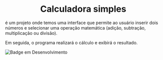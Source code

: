  <h1 align="center"> Calculadora simples </h1>
é um projeto onde temos uma interface que permite ao usuário inserir dois números e selecionar uma operação matemática (adição, subtração, multiplicação ou divisão).

Em seguida, o programa realizará o cálculo e exibirá o resultado.

![Badge em Desenvolvimento](http://img.shields.io/static/v1?label=STATUS&message=EM%20DESENVOLVIMENTO&color=GREEN&style=for-the-badge)

